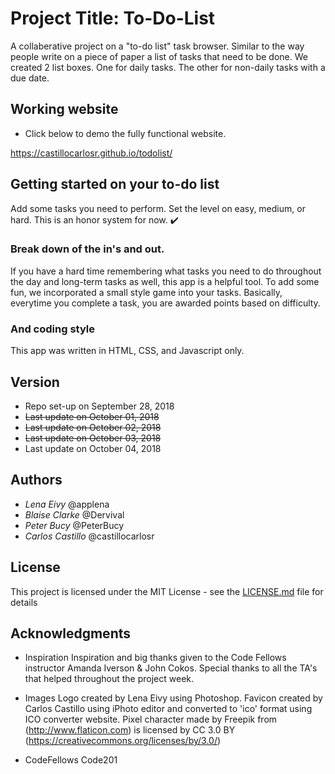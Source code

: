 
# Project Title:  To-Do-List

A collaberative project on a "to-do list" task browser.  Similar to the way people write on a piece of paper a list of tasks that need to be done.  We created 2 list boxes.  One for daily tasks.  The other for non-daily tasks with a due date. 

## Working website
- Click below to demo the fully functional website.

https://castillocarlosr.github.io/todolist/

## Getting started on your to-do list

Add some tasks you need to perform.  Set the level on easy, medium, or hard.  This is an honor system for now.  :heavy_check_mark:

### Break down of the in's and out.

If you have a hard time remembering what tasks you need to do throughout the day and long-term tasks as well, this app is a helpful tool.  To add some fun, we incorporated a small style game into your tasks.  Basically, everytime you complete a task, you are awarded points based on difficulty.

### And coding style

This app was written in HTML, CSS, and Javascript only.

## Version

- Repo set-up on September 28, 2018
- ~~Last update on October 01, 2018~~
- ~~Last update on October 02, 2018~~
- ~~Last update on October 03, 2018~~
- Last update on October 04, 2018

## Authors

- *Lena Eivy*       @applena
- *Blaise Clarke*   @Dervival
- *Peter Bucy*      @PeterBucy
- *Carlos Castillo*  @castillocarlosr

## License

This project is licensed under the MIT License - see the [LICENSE.md](LICENSE) file for details

## Acknowledgments
* Inspiration
Inspiration and big thanks given to the Code Fellows instructor Amanda Iverson & John Cokos.
Special thanks to all the TA's that helped throughout the project week.

* Images
Logo created by Lena Eivy using Photoshop.
Favicon created by Carlos Castillo using iPhoto editor and converted to 'ico' format using ICO converter website.
Pixel character made by Freepik from (http://www.flaticon.com) is licensed by CC 3.0 BY (https://creativecommons.org/licenses/by/3.0/)
* CodeFellows Code201
